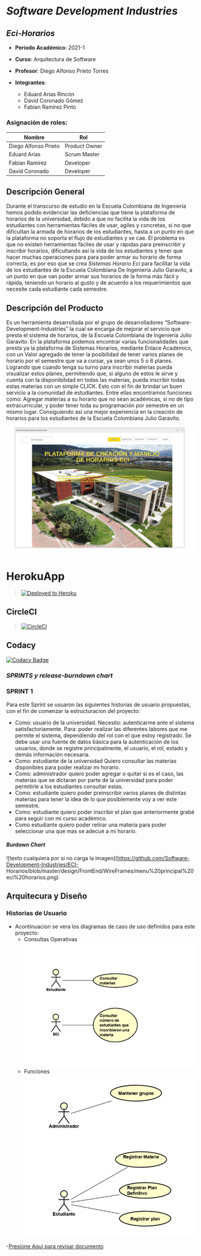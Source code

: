 # ***Software Development Industries***
## ***Eci-Horarios***

  - **Periodo Académico**: 2021-1
  - **Curso**: Arquitectura de Software
  - **Profesor**: Diego Alfonso Prieto Torres
  
  
- **Integrantes**:
  - Eduard Arias Rincón
  - David Coronado Gómez
  - Fabian Ramírez Pinto

### Asignación de roles:
|     Nombre    |     Rol         |
|--------------|------------- |
|Diego Alfonso Prieto	|Product Owner    |
|Eduard Arias	|Scrum Master    |
|Fabian Ramírez|Developer   |
|David Coronado |Developer   |
 

 
  ## Descripción General
 
Durante el transcurso de estudio en la Escuela Colombiana de Ingeniería hemos podido evidenciar las deficiencias que tiene la plataforma de horarios de la universidad, debido a que no facilita la vida de los estudiantes con herramientas fáciles de usar, agiles y concretas, si no que dificultan la armada de horarios de los estudiantes, hasta a un punto en que la plataforma no soporta el flujo de estudiantes y se cae. El problema es que no existen herramientas fáciles de usar y rápidas para preinscribir y inscribir horarios, dificultando así la vida de los estudiantes y tener que hacer muchas operaciones para para poder armar su horario de forma correcta, es por eso que se crea *Sistemas Horario Eci* para facilitar la vida de los estudiantes de la Escuela Colombiana De Ingeniería Julio Garavito, a un punto en que van poder armar sus horarios de la forma más fácil y rápida, teniendo un horario al gusto y de acuerdo a los requerimientos que necesite cada estudiante cada semestre.

 ## Descripción del Producto
 
Es un herramienta desarrollada por el grupo de desarrolladores “Software-Development-Industries” la cual se encarga de mejorar el servicio que presta el sistema de horarios, de la Escuela Colombiana de Ingeniería Julio Garavito. En la plataforma podemos encontrar varias funcionalidades que presta ya la plataforma de Sistemas Horarios, mediante Enlace Académico, con un Valor agregado de tener la posibilidad de tener varios planes de horario por el semestre que va a cursar, ya sean unos 5 o 6 planes. Logrando que cuando tenga su turno para inscribir materias pueda visualizar estos planes, permitiendo que, si alguno de estos le sirve y cuenta con la disponibilidad en todas las materias, pueda inscribir todas estas materias con un simple CLICK.  Esto con el fin de brindar un buen servicio a la comunidad de estudiantes. Entre ellas encontramos funciones como: Agregar materias a su horario que no sean académicas, si no de tipo extracurricular, y poder tener toda su programación por semestre en un mismo lugar. Consiguiendo así una mejor experiencia en la creación de horarios para los estudiantes de la Escuela Colombiana Julio Garavito.



![texto cualquiera por si no carga la imagen](https://github.com/Software-Development-Industries/ECI-Horarios/blob/master/design/FrontEnd/WireFrames/menu%20principal%20eci%20horarios.png)

# HerokuApp
>[![Deployed to Heroku](https://www.herokucdn.com/deploy/button.png)](https://eci-horarios.herokuapp.com/)

## CircleCI
>[![CircleCI](https://circleci.com/gh/The-Developers-Eci/2020-2-PROYCVDS-THE_DEVELOPERS_ECI.svg?style=svg)](https://app.circleci.com/pipelines/github/Software-Development-Industries/ECI-Horarios)
>

## Codacy

[![Codacy Badge](https://app.codacy.com/project/badge/Grade/b62c449e43f24a86803f524a67d373ea)](https://app.codacy.com/gh/Software-Development-Industries/ECI-Horarios/dashboard)


### ***SPRINTS y release-burndown chart***

### **SPRINT 1**

Para este Sprint se usuaron las siguientes historias de usuario propuestas, con el fin de comenzar la estructuracion del proyecto:

- Como: usuario de la universidad. Necesito: autenticarme ante el sistema satisfactoriamente. Para: poder realizar las diferentes labores que me permite el sistema, dependiendo    del rol con el que estoy registrado. Se debe usar una fuente de datos básica para la autenticación de los usuarios, donde se registre principalmente, el usuario, el rol,       estado y demás información necesaria. 
- Como: estudiante de la universidad Quiero consultar las materias disponibles para poder realizar mi horario.
- Como: administrador quiero poder agregar o quitar si es el caso, las materias que se dictaran por parte de la universidad para poder permitirle a los estudiantes consultar       estas.
- Como: estudiante quiero poder preinscribir varios planes de distintas materias para tener la idea de lo que posiblemente voy a ver este semestre.
- Como: estudiante quiero poder inscribir el plan que anteriormente grabé para seguir con mi curso académico.
- Como estudiante quiero poder retirar una materia para poder seleccionar una que mas se adecué a mi horario.


#### ***Burdown Chart***
![texto cualquiera por si no carga la imagen](https://github.com/Software-Development-Industries/ECI-         Horarios/blob/master/design/FrontEnd/WireFrames/menu%20principal%20eci%20horarios.png)

 
## Arquitecura y Diseño

### Historias de Usuario

* Acontinuacion se vera los diagramas de caso de uso definidos para este proyecto:
    *   Consultas Operativas
       ![texto cualquiera por si no carga la imagen](https://github.com/Software-Development-Industries/ECI-Horarios/blob/master/Img/Consultas%20Operativas%20ECI-horarios.png)
    *   Funciones
        ![texto cualquiera por si no carga la imagen](https://github.com/Software-Development-Industries/ECI-Horarios/blob/master/Img/Funciones%20ECI-Horarios.png)
        
        
-[Presione Aqui para revisar documento](https://github.com/Software-Development-Industries/ECI-Horarios/blob/master/Img/burdown%20char%20eci%20horarios.png)


